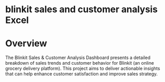 # blinkit sales and customer analysis Excel
# Overview
The Blinkit Sales & Customer Analysis Dashboard presents a detailed breakdown of sales trends and customer behavior for Blinkit (an online grocery delivery platform). This project aims to deliver actionable insights that can help enhance customer satisfaction and improve sales strategy.
